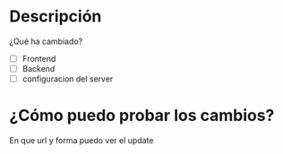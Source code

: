 # Descripción

¿Qué ha cambiado?

- [ ] Frontend
- [ ] Backend
- [ ] configuracion del server

# ¿Cómo puedo probar los cambios?

En que url y forma puedo ver el update
